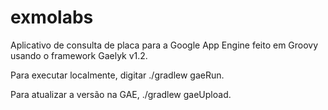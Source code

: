 exmolabs
========

Aplicativo de consulta de placa para a Google App Engine feito em Groovy usando o framework Gaelyk v1.2.

Para executar localmente, digitar ./gradlew gaeRun.

Para atualizar a versão na GAE, ./gradlew gaeUpload.


